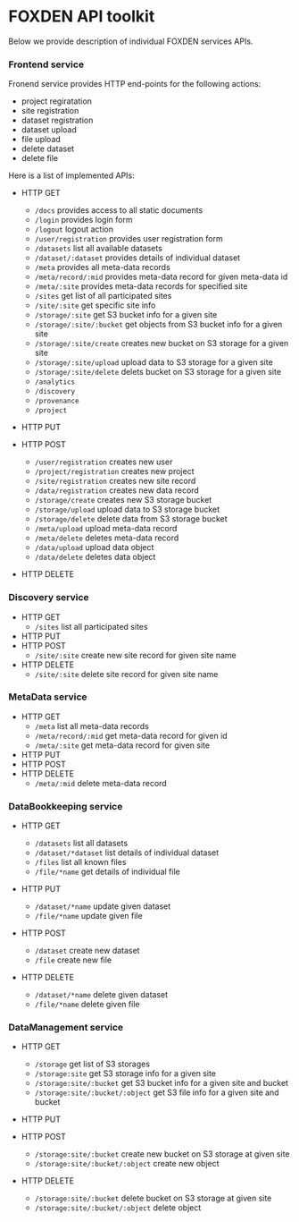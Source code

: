 # FOXDEN API toolkit
Below we provide description of individual FOXDEN services APIs.

### Frontend service
Fronend service provides HTTP end-points for the following actions:
- project regiratation
- site registration
- dataset registration
- dataset upload
- file upload
- delete dataset
- delete file

Here is a list of implemented APIs:
- HTTP GET
   - `/docs` provides access to all static documents
   - `/login` provides login form
   - `/logout` logout action
   - `/user/registration` provides user registration form
   - `/datasets` list all available datasets
   - `/dataset/:dataset` provides details of individual dataset
   - `/meta` provides all meta-data records
   - `/meta/record/:mid` provides meta-data record for given meta-data id
   - `/meta/:site` provides meta-data records for specified site
   - `/sites` get list of all participated sites
   - `/site/:site` get specific site info
   - `/storage/:site` get S3 bucket info for a given site
   - `/storage/:site/:bucket` get objects from S3 bucket info for a given site
   - `/storage/:site/create` creates new bucket on S3 storage for a given site
   - `/storage/:site/upload` upload data to S3 storage for a given site
   - `/storage/:site/delete` delets bucket on S3 storage for a given site
   - `/analytics`
   - `/discovery`
   - `/provenance`
   - `/project`

- HTTP PUT
- HTTP POST
    - `/user/registration` creates new user
    - `/project/registration` creates new project
    - `/site/registration` creates new site record
    - `/data/registration` creates new data record
    - `/storage/create` creates new S3 storage bucket
    - `/storage/upload` upload data to S3 storage bucket
    - `/storage/delete` delete data from S3 storage bucket
    - `/meta/upload` upload meta-data record
    - `/meta/delete` deletes meta-data record
    - `/data/upload` upload data object
    - `/data/delete` deletes data object
- HTTP DELETE


### Discovery service
- HTTP GET
    - `/sites` list all participated sites
- HTTP PUT
- HTTP POST
    - `/site/:site` create new site record for given site name
- HTTP DELETE
    - `/site/:site` delete site record for given site name

### MetaData service
- HTTP GET
    - `/meta` list all meta-data records
    - `/meta/record/:mid` get meta-data record for given id
    - `/meta/:site` get meta-data record for given site
- HTTP PUT
- HTTP POST
- HTTP DELETE
    - `/meta/:mid` delete meta-data record

### DataBookkeeping service
- HTTP GET
    - `/datasets` list all datasets
    - `/dataset/*dataset` list details of individual dataset
    - `/files` list all known files
    - `/file/*name` get details of individual file

- HTTP PUT
    - `/dataset/*name` update given dataset
    - `/file/*name` update given file
- HTTP POST
    - `/dataset` create new dataset
    - `/file` create new file

- HTTP DELETE
    - `/dataset/*name` delete given dataset
    - `/file/*name` delete given file

### DataManagement service
- HTTP GET
    - `/storage` get list of S3 storages
    - `/storage:site` get S3 storage info for a given site
    - `/storage:site/:bucket` get S3 bucket info for a given site and bucket
    - `/storage:site/:bucket/:object` get S3 file info for a given site and bucket
- HTTP PUT
- HTTP POST
    - `/storage:site/:bucket` create new bucket on S3 storage at given site
    - `/storage:site/:bucket/:object` create new object

- HTTP DELETE
    - `/storage:site/:bucket` delete bucket on S3 storage at given site
    - `/storage:site/:bucket/:object` delete object
